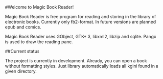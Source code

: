 #Welcome to Magic Book Reader!

Magic Book Reader is free program for reading and storing in the library of electronic books. Currently only fb2-format. In future versions are planned epub and comics.

Magic Book Reader uses GObject, GTK+ 3, libxml2, libzip and sqlite. Pango is used to draw the reading pane.

##Current status

The project is currently in development. Already, you can open a book without formatting styles. Just library automatically loads all kgini found in a given directory.

